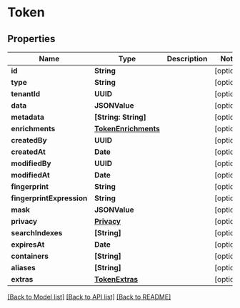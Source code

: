 # Token

## Properties
Name | Type | Description | Notes
------------ | ------------- | ------------- | -------------
**id** | **String** |  | [optional] 
**type** | **String** |  | [optional] 
**tenantId** | **UUID** |  | [optional] 
**data** | **JSONValue** |  | [optional] 
**metadata** | **[String: String]** |  | [optional] 
**enrichments** | [**TokenEnrichments**](TokenEnrichments.md) |  | [optional] 
**createdBy** | **UUID** |  | [optional] 
**createdAt** | **Date** |  | [optional] 
**modifiedBy** | **UUID** |  | [optional] 
**modifiedAt** | **Date** |  | [optional] 
**fingerprint** | **String** |  | [optional] 
**fingerprintExpression** | **String** |  | [optional] 
**mask** | **JSONValue** |  | [optional] 
**privacy** | [**Privacy**](Privacy.md) |  | [optional] 
**searchIndexes** | **[String]** |  | [optional] 
**expiresAt** | **Date** |  | [optional] 
**containers** | **[String]** |  | [optional] 
**aliases** | **[String]** |  | [optional] 
**extras** | [**TokenExtras**](TokenExtras.md) |  | [optional] 

[[Back to Model list]](../README.md#documentation-for-models) [[Back to API list]](../README.md#documentation-for-api-endpoints) [[Back to README]](../README.md)


